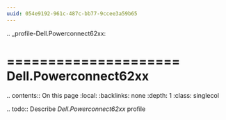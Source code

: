 ```yaml
---
uuid: 054e9192-961c-487c-bb77-9ccee3a59b65
---
```

.. _profile-Dell.Powerconnect62xx:

=====================
Dell.Powerconnect62xx
=====================

.. contents:: On this page
    :local:
    :backlinks: none
    :depth: 1
    :class: singlecol

.. todo::
    Describe *Dell.Powerconnect62xx* profile

